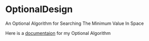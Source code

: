 # OptionalDesign
An Optional Algorithm for Searching The Minimum Value In Space

Here is a [documentaion](https://docs.google.com/document/d/1UyQwkCOZl5zriktlzjfEWpXNE24Y2v1FmU2AzfxRmAs/edit) for my Optional Algorithm
